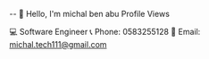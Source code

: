 -- 👋 Hello, I'm michal ben abu
Profile Views

💻 Software Engineer
📞 Phone: 0583255128
📧 Email: michal.tech111@gmail.com


